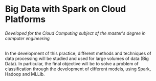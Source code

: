 # Big Data with Spark on Cloud Platforms
###### Developed for the Cloud Computing subject of the master's degree in computer engineering

In the development of this practice, different methods and techniques of data processing will be 
studied and used for large volumes of data (Big Data). In particular, the final objective will be to solve 
a problem of classification through the development of different models, using Spark, Hadoop and MLLib.
